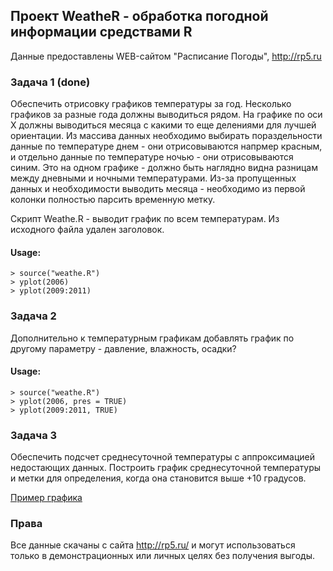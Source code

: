 ## Проект WeatheR - обработка погодной информации средствами R

Данные предоставлены WEB-сайтом "Расписание Погоды", http://rp5.ru

### Задача 1 (done)

Обеспечить отрисовку графиков температуры за год. Несколько графиков за 
разные года должны выводиться рядом.
На графике по оси Х должны выводиться месяца с какими то еще делениями для 
лучшей ориентации.
Из массива данных необходимо выбирать пораздельности данные по температуре 
днем - они отрисовываются напрмер красным, и отдельно данные по температуре 
ночью - они отрисовываются синим. Это на одном графике - должно быть наглядно 
видна разницам между дневными и ночными температурами. Из-за пропущенных 
данных и необходимости выводить месяца - необходимо из первой колонки 
полностью парсить временную метку.

Скрипт Weathe.R - выводит график по всем температурам. Из исходного файла 
удален заголовок.

#### Usage:
    > source("weathe.R")
    > yplot(2006)
    > yplot(2009:2011)


### Задача 2

Дополнительно к температурным графикам добавлять график по другому параметру -
давление, влажность, осадки?

#### Usage:
    > source("weathe.R")
    > yplot(2006, pres = TRUE)
    > yplot(2009:2011, TRUE)


### Задача 3

Обеспечить подсчет среднесуточной температуры с аппроксимацией недостающих 
данных. Построить график среднесуточной температуры и метки для определения, 
когда она становится выше +10 градусов.


[Пример графика](https://github.com/greggy/weather/blob/master/example.png)


### Права

Все данные скачаны с сайта http://rp5.ru/ и могут использоваться только в 
демонстрационных или личных целях без получения выгоды.
